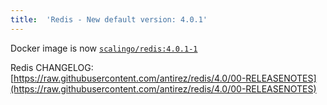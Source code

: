 ```yaml
---
title:	'Redis - New default version: 4.0.1'
---
```


Docker image is now [`scalingo/redis:4.0.1-1`](https://hub.docker.com/r/scalingo/redis/)

Redis CHANGELOG: [https://raw.githubusercontent.com/antirez/redis/4.0/00-RELEASENOTES](https://raw.githubusercontent.com/antirez/redis/4.0/00-RELEASENOTES)
